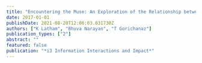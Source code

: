 ```yaml
---
title: "Encountering the Muse: An Exploration of the Relationship between Inspiration and Information in the Museum"
date: 2017-01-01
publishDate: 2021-08-20T12:06:03.031730Z
authors: ["K Latham", "Bhuva Narayan", "T Gorichanaz"]
publication_types: ["2"]
abstract: ""
featured: false
publication: "*i3 Information Interactions and Impact*"
---
```


